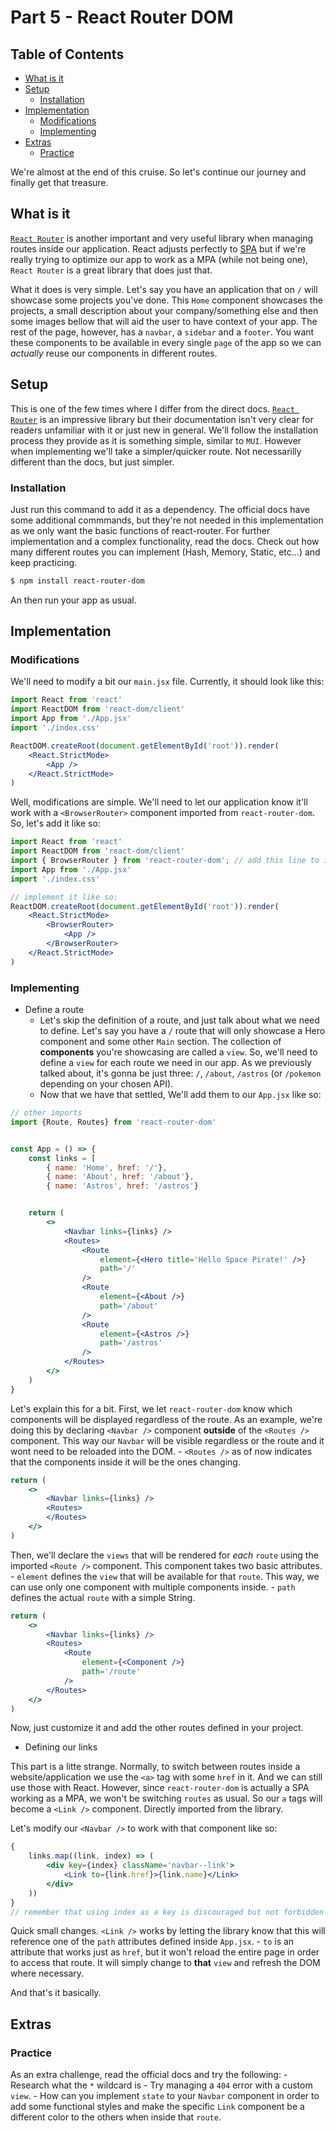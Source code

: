 # Part 5 - React Router DOM

## Table of Contents

<!-- toc -->

- [What is it](#what-is-it)
- [Setup](#setup)
  - [Installation](#installation)
- [Implementation](#implementation)
  - [Modifications](#modifications)
  - [Implementing](#implementing)
- [Extras](#extras)
  - [Practice](#practice)

<!-- tocstop -->

We're almost at the end of this cruise.
So let's continue our journey and finally get that treasure.

## What is it

[`React Router`](https://reactrouter.com/en/main) is another important and very useful library when managing routes inside our application. React adjusts perfectly to [SPA](https://medium.com/@theadkgroup/spa-vs-mpa-applications-what-are-the-differences-7dc004e62397) but if we're really trying to optimize our app to work as a MPA (while not being one), `React Router` is a great library that does just that. 

What it does is very simple. Let's say you have an application that on `/` will showcase some projects you've done. This `Home` component showcases the projects, a small description about your company/something else and then some images bellow that will aid the user to have context of your app. The rest of the page, however, has a `navbar`, a `sidebar` and a `footer`. You want these components to be available in every single `page` of the app so we can *actually* reuse our components in different routes.


## Setup

This is one of the few times where I differ from the direct docs. [`React Router`](https://reactrouter.com/en/main) is an impressive library but their documentation isn't very clear for readers unfamiliar with it or just new in general. We'll follow the installation process they provide as it is something simple, similar to `MUI`. However when implementing we'll take a simpler/quicker route. Not necessarilly different than the docs, but just simpler.

### Installation

Just run this command to add it as a dependency. The official docs have some additional commmands, but they're not needed in this implementation as we only want the basic functions of react-router. For further implementation and a complex functionality, read the docs. Check out how many different routes you can implement (Hash, Memory, Static, etc...) and keep practicing.

```bash
$ npm install react-router-dom
```

An then run your app as usual.

##  Implementation

### Modifications

We'll need to modify a bit our `main.jsx` file. Currently, it should look like this:

```jsx
import React from 'react'
import ReactDOM from 'react-dom/client'
import App from './App.jsx'
import './index.css'

ReactDOM.createRoot(document.getElementById('root')).render(
    <React.StrictMode>
        <App />
    </React.StrictMode>
)
```


Well, modifications are simple. We'll need to let our application know it'll work with a `<BrowserRouter>` component imported from `react-router-dom`. So, let's add it like so:


```jsx
import React from 'react'
import ReactDOM from 'react-dom/client'
import { BrowserRouter } from 'react-router-dom'; // add this line to import it
import App from './App.jsx'
import './index.css'

// implement it like so: 
ReactDOM.createRoot(document.getElementById('root')).render(
    <React.StrictMode>
        <BrowserRouter>
            <App />
        </BrowserRouter>
    </React.StrictMode>
)
```


### Implementing

- Define a route
    - Let's skip the definition of a route, and just talk about what we need to define. Let's say you have a `/` route that will only showcase a Hero component and some other `Main` section. The collection of **components** you're showcasing are called a `view`. So, we'll need to define a `view` for each route we need in our app. As we previously talked about, it's gonna be just three: `/`, `/about`, `/astros` (or `/pokemon` depending on your chosen API).
    - Now that we have that settled, We'll add them to our `App.jsx` like so:

```jsx
// other imports
import {Route, Routes} from 'react-router-dom'


const App = () => {
    const links = [
        { name: 'Home', href: '/'},
        { name: 'About', href: '/about'},
        { name: 'Astros', href: '/astros'}


    return (
        <>
            <Navbar links={links} />
            <Routes> 
                <Route
                    element={<Hero title='Hello Space Pirate!' />}
                    path='/'
                />
                <Route
                    element={<About />}
                    path='/about'
                />
                <Route
                    element={<Astros />}
                    path='/astros'
                />
            </Routes>
        </>
    )
}
```


Let's explain this for a bit.
First, we let `react-router-dom` know which components will be displayed regardless of the route. As an example, we're doing this by declaring `<Navbar />` component **outside** of the `<Routes />` component. This way our `Navbar` will be visible regardless or the route and it wont need to be reloaded into the DOM.
    - `<Routes />` as of now indicates that the components inside it will be the ones changing.


```jsx
return (
    <>
        <Navbar links={links} />
        <Routes>
        </Routes>
    </>
)
```

Then, we'll declare the `views` that will be rendered for *each* `route` using the imported `<Route />` component.
This component takes two basic attributes.
    - `element` defines the `view` that will be available for that `route`. This way, we can use only one component with multiple components inside.
    - `path` defines the actual `route` with a simple String.

```jsx
return (
    <>
        <Navbar links={links} />
        <Routes>
            <Route 
                element={<Component />}
                path='/route'
            />
        </Routes>
    </>
)
```


Now, just customize it and add the other routes defined in your project.


- Defining our links

This part is a litte strange. Normally, to switch between routes inside a website/application we use the `<a>` tag with some `href` in it. And we can still use those with React. However, since `react-router-dom` is actually a SPA working as a MPA, we won't be switching `routes` as usual. So our `a` tags will become a `<Link />` component. Directly imported from the library.

Let's modify our `<Navbar />` to work with that component like so:

```jsx
{
    links.map((link, index) => (
        <div key={index} className='navbar--link'>
            <Link to={link.href}>{link.name}</Link>
        </div>
    ))
}
// remember that using index as a key is discouraged but not forbidden
```

Quick small changes. `<Link />` works by letting the library know that this will reference one of the `path` attributes defined inside `App.jsx`. 
    - `to` is an attribute that works just as `href`, but it won't reload the entire page in order to access that route. It will simply change to **that** `view` and refresh the DOM where necessary.


And that's it basically. 

## Extras

### Practice

As an extra challenge, read the official docs and try the following:
    - Research what the `*` wildcard is
    - Try managing a `404` error with a custom `view`.
    - How can you implement `state` to your `Navbar` component in order to add some functional styles and make the specific `Link` component be a different color to the others when inside that `route`.
